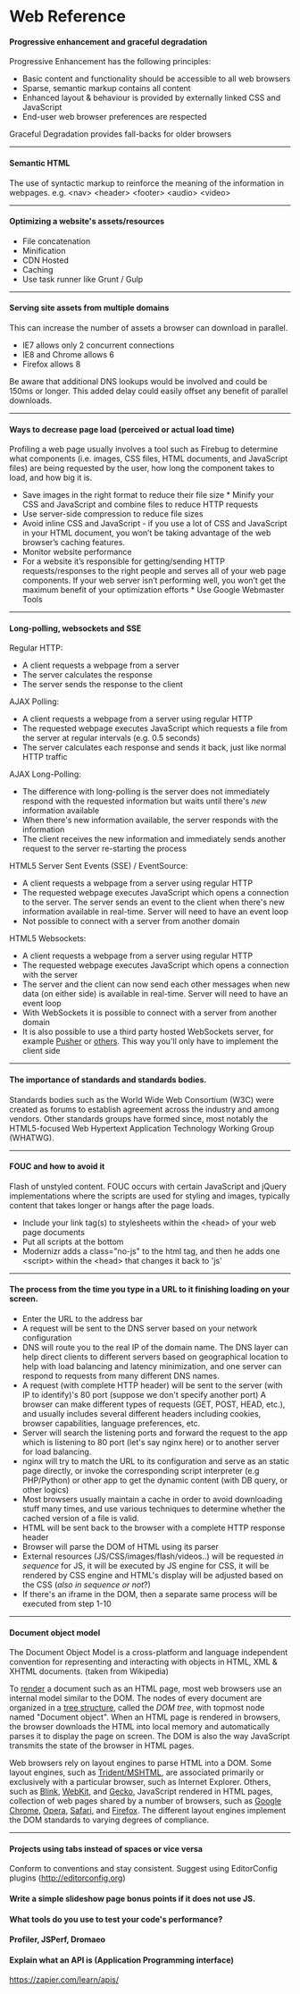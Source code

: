 Web Reference
=============

<h4>Progressive enhancement and graceful degradation</h4>
<p>Progressive Enhancement has the following principles:</p> 

*  Basic content and functionality should be accessible to all web browsers
*  Sparse, semantic markup contains all content  
*  Enhanced layout &amp; behaviour is provided by externally linked CSS and JavaScript  
*  End-user web browser preferences are respected 

<p>Graceful Degradation provides fall-backs for older browsers</p> <p> 

_____

<h4>Semantic HTML</h4>
<p>The use of syntactic markup to reinforce the meaning of the information in webpages. e.g. &lt;nav&gt; &lt;header&gt; &lt;footer&gt; &lt;audio&gt; &lt;video&gt;</p> <p> <hr>   
<h4>Optimizing a website's assets/resources</h4>
<ul>
<li>File concatenation</li>
<li>Minification</li>
<li>CDN Hosted</li>
<li>Caching</li>
<li>Use task runner like Grunt / Gulp</li>
</ul>
<hr />   
<h4>Serving site assets from multiple domains</h4> 
<p>This can increase the number of assets a browser can download in parallel.</p>
<ul>
<li>IE7 allows only 2 concurrent connections</li>
<li>IE8 and Chrome allows 6</li>
<li>Firefox allows 8</li>
</ul>
<p>Be aware that additional DNS lookups would be involved and could be 150ms or longer. This added delay could easily offset any benefit of parallel downloads.</p>
<hr />
<h4>Ways to decrease page load (perceived or actual load time)</h4>
<p>Profiling a web page usually involves a tool such as Firebug to determine what components (i.e. images, CSS files, HTML documents, and JavaScript files) are being requested by the user, how long the component takes to load, and how big it is.</p>

*  Save images in the right format to reduce their file size  *  Minify your CSS and JavaScript and combine files to reduce HTTP requests  
*  Use server-side compression to reduce file sizes  
*  Avoid inline CSS and JavaScript - if you use a lot of CSS and JavaScript in your HTML document, you won’t be taking advantage of the web browser’s caching features.  
*  Monitor website performance  
*  For a website it’s responsible for getting/sending HTTP requests/responses to the right people and serves all of your web page components. If your web server isn’t performing well, you won’t get the maximum benefit of your optimization efforts  *  Use Google Webmaster Tools 
<p>
<hr>
<h4>Long-polling, websockets and SSE</h4>
<p>Regular HTTP:</p> 

*  A client requests a webpage from a server  
*  The server calculates the response  
*  The server sends the response to the client 

<p>AJAX Polling:</p> <ul> <li>A client requests a webpage from a server using regular HTTP  <li>The requested webpage executes JavaScript which requests a file from the server at regular intervals (e.g. 0.5 seconds)  <li>The server calculates each response and sends it back, just like normal HTTP traffic </li></ul> 
<p>AJAX Long-Polling:</p> 

*  The difference with long-polling is the server does not immediately respond with the requested information but waits until there's <em>new</em> information available  
*  When there's new information available, the server responds with the information  
*  The client receives the new information and immediately sends another request to the server re-starting the process 

<p>HTML5 Server Sent Events (SSE) / EventSource:</p> <ul> <li>A client requests a webpage from a server using regular HTTP  <li>The requested webpage executes JavaScript which opens a connection to the server. The server sends an event to the client when there's new information available in real-time. Server will need to have an event loop  <li>Not possible to connect with a server from another domain </li></ul> <p>HTML5 Websockets:</p> <ul> <li>A client requests a webpage from a server using regular HTTP  <li>The requested webpage executes JavaScript which opens a connection with the server  <li>The server and the client can now send each other messages when new data (on either side) is available in real-time. Server will need to have an event loop  <li>With WebSockets it is possible to connect with a server from another domain  <li>It is also possible to use a third party hosted WebSockets server, for example <a href="http://pusher.com/">Pusher</a> or <a href="http://www.leggetter.co.uk/real-time-web-technologies-guide">others</a>. This way you'll only have to implement the client side </li></ul> 
<hr>
<h4>The importance of standards and standards bodies. </h4> <p>Standards bodies such as the World Wide Web Consortium (W3C) were created as forums to establish agreement across the industry and among vendors. Other standards groups have formed since, most notably the HTML5-focused Web Hypertext Application Technology Working Group (WHATWG).</p> 
<hr>
<h4>FOUC and how to avoid it</h4>
<p>Flash of unstyled content. FOUC occurs with certain JavaScript and jQuery implementations where the scripts are used for styling and images, typically content that takes longer or hangs after the page loads.</p>
<ul> 
<li>Include your link tag(s) to stylesheets within the &lt;head&gt; of your web page documents  
<li>Put all scripts at the bottom  
<li>Modernizr adds a class="no-js" to the html tag, and then he adds one &lt;script&gt; within the &lt;head&gt; that changes it back to 'js'&nbsp; </li>
</ul>
<hr>   
<h4>The process from the time you type in a URL to it finishing loading on your screen.</h4> 
<ul>
<li>Enter the URL to the address bar  <li>A request will be sent to the DNS server based on your network configuration  <li>DNS will route you to the real IP of the domain name. The DNS layer can help direct clients to different servers based on geographical location to help with load balancing and latency minimization, and one server can respond to requests from many different DNS names.  <li>A request (with complete HTTP header) will be sent to the server (with IP to identify)'s 80 port (suppose we don't specify another port) A browser can make different types of requests (GET, POST, HEAD, etc.), and usually includes several different headers including cookies, browser capabilities, language preferences, etc.  <li>Server will search the listening ports and forward the request to the app which is listening to 80 port (let's say nginx here) or to another server for load balancing.  <li>nginx will try to match the URL to its configuration and serve as an static page directly, or invoke the corresponding script interpreter (e.g PHP/Python) or other app to get the dynamic content (with DB query, or other logics)  <li>Most browsers usually maintain a cache in order to avoid downloading stuff many times, and use various techniques to determine whether the cached version of a file is valid.  <li>HTML will be sent back to the browser with a complete HTTP response header  <li>Browser will parse the DOM of HTML using its parser  <li>External resources (JS/CSS/images/flash/videos..) will be requested <em>in sequence </em>for JS, it will be executed by JS engine for CSS, it will be rendered by CSS engine and HTML's display will be adjusted based on the CSS (<em>also in sequence or not</em>?)  <li>If there's an iframe in the DOM, then a separate same process will be executed from step 1-10 </li></ul> 
<hr>   
<h4>Document object model</h4>
<p>The Document Object Model is a cross-platform and language independent convention for representing and interacting with objects in HTML, XML &amp; XHTML documents. (taken from Wikipedia)</p> <p>To <a href="http://en.wikipedia.org/wiki/Web_browser_engine">render</a> a document such as an HTML page, most web browsers use an internal model similar to the DOM. The nodes of every document are organized in a <a href="http://en.wikipedia.org/wiki/Tree_structure">tree structure</a>, called the <i>DOM tree</i>, with topmost node named "Document object". When an HTML page is rendered in browsers, the browser downloads the HTML into local memory and automatically parses it to display the page on screen. The DOM is also the way JavaScript transmits the state of the browser in HTML pages.</p> <p>Web browsers rely on layout engines to parse HTML into a DOM. Some layout engines, such as <a href="http://en.wikipedia.org/wiki/Trident_(layout_engine)">Trident/MSHTML</a>, are associated primarily or exclusively with a particular browser, such as Internet Explorer. Others, such as <a href="http://en.wikipedia.org/wiki/Blink_(layout_engine)">Blink</a>, <a href="http://en.wikipedia.org/wiki/WebKit">WebKit</a>, and <a href="http://en.wikipedia.org/wiki/Gecko_(layout_engine)">Gecko</a>, JavaScript rendered in HTML pages, collection of web pages shared by a number of browsers, such as <a href="http://en.wikipedia.org/wiki/Google_Chrome">Google Chrome</a>, <a href="http://en.wikipedia.org/wiki/Opera_(web_browser)">Opera</a>, <a href="http://en.wikipedia.org/wiki/Safari_(web_browser)">Safari</a>, and <a href="http://en.wikipedia.org/wiki/Firefox">Firefox</a>. The different layout engines implement the DOM standards to varying degrees of compliance.</p> 
<hr />

<h4>Projects using tabs instead of spaces or vice versa</h4> <p>Conform to conventions and stay consistent. Suggest using EditorConfig plugins (<a href="http://editorconfig.org">http://editorconfig.org</a>)</p> <h4>Write a simple slideshow page bonus points if it does not use JS.</h4> <h4>What tools do you use to test your code's performance?</h4> <h4>Profiler, JSPerf, Dromaeo</h4> <p>

<h4>Explain what an API is (Application Programming interface)</h4> <p><a title="https://zapier.com/learn/apis/" href="https://zapier.com/learn/apis/">https://zapier.com/learn/apis/</a></p>
